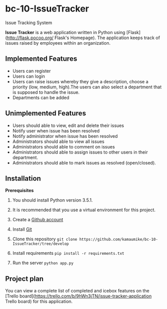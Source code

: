 # bc-10-IssueTracker
Issue Tracking System

__Issue Tracker__ is a web application written in Python using [Flask](http://flask.pocoo.org/ Flask's Homepage). The application keeps track of issues raised by employees within an organization.

## Implemented Features

- Users can register
- Users can login
- Users can raise issues whereby they give a description, choose a priority (low, medium, high).The users can also select a department that is supposed to handle the issue.
- Departments can be added

## Unimplemented Features

- Users should able to view, edit and delete their issues
- Notify user when issue has been resolved
- Notify administrator when issue has been resolved
- Administrators should able to view all issues
- Administrators should able to comment on issues
- Administrators should able to assign issues to other users in their department.
- Administrators should able to mark issues as resolved (open/closed).

## Installation

__Prerequisites__

1. You should install Python version 3.5.1.

2. It is recommended that you use a virtual environment for this project.

3. Create a [Github account](https://github.com/)

4. Install [Git](https://git-scm.com/downloads) 

5. Clone this repository
`git clone https://github.com/kamaumike/bc-10-IssueTracker/tree/develop`

6. Install requirements
`pip install -r requirements.txt`

7. Run the server
`python app.py`

## Project plan

You can view a complete list of completed and icebox features on the [Trello board](https://trello.com/b/9hWn3jTN/issue-tracker-application Trello board) for this application.
